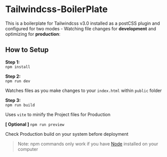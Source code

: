 #  Tailwindcss-BoilerPlate

This is a boilerplate for Tailwindcss v3.0 installed as a postCSS plugin and configured for two modes - Watching file changes for **development** and optimizing for **production**:

## How to Setup

**Step 1:**<br>
`npm install`

**Step 2:**<br>
`npm run dev`

Watches files as you make changes to your `index.html` within `public` folder

**Step 3:**<br>
`npm run build`

Uses `vite` to minify the Project files for Production 

**[ Optional ]**
`npm run preview`

Check Production build on your system before deployment

>Note: npm commands only work if you have [Node](https://nodejs.org/en/) installed on your computer
